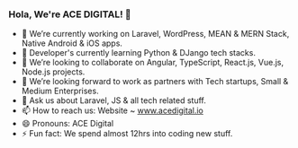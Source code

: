 ### Hola, We're ACE DIGITAL! 👋

- 🔭 We’re currently working on Laravel, WordPress, MEAN & MERN Stack, Native Android & iOS apps.
- 🌱 Developer's currently learning Python & DJango tech stacks.
- 👯 We’re looking to collaborate on Angular, TypeScript, React.js, Vue.js, Node.js projects.
- 🤔 We’re looking forward to work as partners with Tech startups, Small & Medium Enterprises.
- 💬 Ask us about Laravel, JS & all tech related stuff.
- 📫 How to reach us: Website ~ www.acedigital.io
- 😄 Pronouns: ACE Digital
- ⚡ Fun fact: We spend almost 12hrs into coding new stuff.

